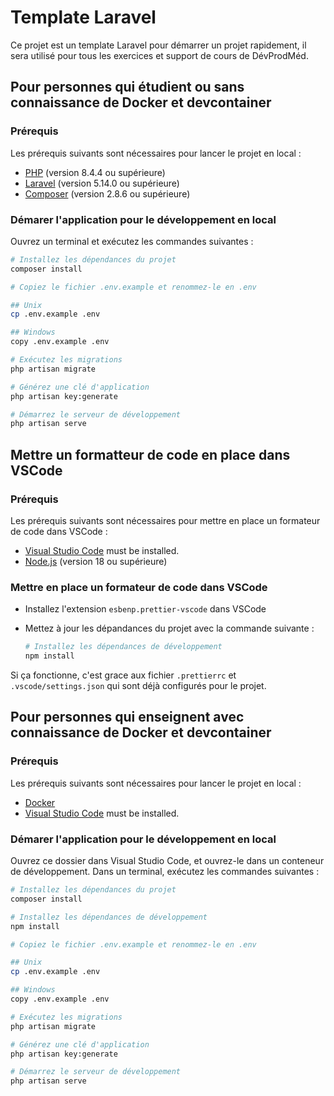 # Template Laravel

Ce projet est un template Laravel pour démarrer un projet rapidement, il sera
utilisé pour tous les exercices et support de cours de DévProdMéd.

## Pour personnes qui étudient ou sans connaissance de Docker et devcontainer

### Prérequis

Les prérequis suivants sont nécessaires pour lancer le projet en local :

- [PHP](https://www.php.net/downloads) (version 8.4.4 ou supérieure)
- [Laravel](https://laravel.com/docs/8.x/installation) (version 5.14.0 ou supérieure)
- [Composer](https://getcomposer.org/download/) (version 2.8.6 ou supérieure)

### Démarer l'application pour le développement en local

Ouvrez un terminal et exécutez les commandes suivantes :

```bash
# Installez les dépendances du projet
composer install

# Copiez le fichier .env.example et renommez-le en .env

## Unix
cp .env.example .env

## Windows
copy .env.example .env

# Exécutez les migrations
php artisan migrate

# Générez une clé d'application
php artisan key:generate

# Démarrez le serveur de développement
php artisan serve
```

## Mettre un formatteur de code en place dans VSCode

### Prérequis

Les prérequis suivants sont nécessaires pour mettre en place un formateur de
code dans VSCode :

- [Visual Studio Code](https://code.visualstudio.com/download) must be
  installed.
- [Node.js](https://nodejs.org/en/download/) (version 18 ou supérieure)

### Mettre en place un formateur de code dans VSCode

- Installez l'extension `esbenp.prettier-vscode` dans VSCode
- Mettez à jour les dépandances du projet avec la commande suivante :

  ```bash
  # Installez les dépendances de développement
  npm install
  ```

Si ça fonctionne, c'est grace aux fichier `.prettierrc` et `.vscode/settings.json`
qui sont déjà configurés pour le projet.

## Pour personnes qui enseignent avec connaissance de Docker et devcontainer

### Prérequis

Les prérequis suivants sont nécessaires pour lancer le projet en local :

- [Docker](https://docs.docker.com/get-docker/)
- [Visual Studio Code](https://code.visualstudio.com/download) must be
  installed.

### Démarer l'application pour le développement en local

Ouvrez ce dossier dans Visual Studio Code, et ouvrez-le dans un conteneur de
développement. Dans un terminal, exécutez les commandes suivantes :

```bash
# Installez les dépendances du projet
composer install

# Installez les dépendances de développement
npm install

# Copiez le fichier .env.example et renommez-le en .env

## Unix
cp .env.example .env

## Windows
copy .env.example .env

# Exécutez les migrations
php artisan migrate

# Générez une clé d'application
php artisan key:generate

# Démarrez le serveur de développement
php artisan serve
```
